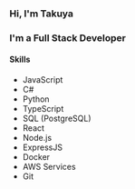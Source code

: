 ### Hi, I'm Takuya
### I'm a Full Stack Developer

#### Skills
- JavaScript
- C#
- Python
- TypeScript
- SQL (PostgreSQL)
- React
- Node.js
- ExpressJS
- Docker
- AWS Services
- Git

<!--
**tm0605/tm0605** is a ✨ _special_ ✨ repository because its `README.md` (this file) appears on your GitHub profile.

Here are some ideas to get you started:

- 🔭 I’m currently working on ...
- 🌱 I’m currently learning ...
- 👯 I’m looking to collaborate on ...
- 🤔 I’m looking for help with ...
- 💬 Ask me about ...
- 📫 How to reach me: ...
- 😄 Pronouns: ...
- ⚡ Fun fact: ...
-->
